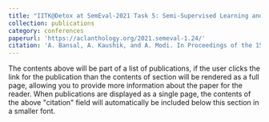 ```yaml
---
title: "IITK@Detox at SemEval-2021 Task 5: Semi-Supervised Learning and Dice Loss for Toxic Spans Detection"
collection: publications
category: conferences
paperurl: 'https://aclanthology.org/2021.semeval-1.24/'
citation: 'A. Bansal, A. Kaushik, and A. Modi. In Proceedings of the 15th International Workshop on Semantic Evaluation (SemEval-2021), pages 211–219, Online. Association for Computational Linguistics.'
---
```


The contents above will be part of a list of publications, if the user clicks the link for the publication than the contents of section will be rendered as a full page, allowing you to provide more information about the paper for the reader. When publications are displayed as a single page, the contents of the above "citation" field will automatically be included below this section in a smaller font.